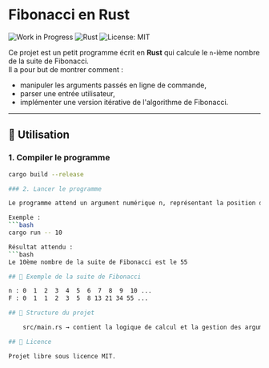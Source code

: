 # Fibonacci en Rust

![Work in Progress](https://img.shields.io/badge/Status-Work%20in%20Progress-yellow)
![Rust](https://img.shields.io/badge/Language-Rust-orange)
![License: MIT](https://img.shields.io/badge/License-MIT-blue)

Ce projet est un petit programme écrit en **Rust** qui calcule le `n`-ième nombre de la suite de Fibonacci.  
Il a pour but de montrer comment :

- manipuler les arguments passés en ligne de commande,
- parser une entrée utilisateur,
- implémenter une version itérative de l'algorithme de Fibonacci.

---

## 🚀 Utilisation

### 1. Compiler le programme
```bash
cargo build --release

### 2. Lancer le programme

Le programme attend un argument numérique n, représentant la position dans la suite de Fibonacci.

Exemple :
```bash
cargo run -- 10

Résultat attendu :
```bash
Le 10ème nombre de la suite de Fibonacci est le 55

## 🧮 Exemple de la suite de Fibonacci

n : 0  1  2  3  4  5  6  7  8  9  10 ...
F : 0  1  1  2  3  5  8 13 21 34 55 ...

## 📂 Structure du projet

    src/main.rs → contient la logique de calcul et la gestion des arguments.

## 📜 Licence

Projet libre sous licence MIT.